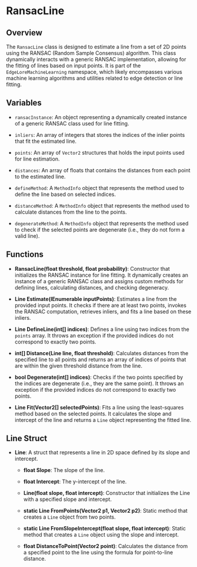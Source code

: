 # RansacLine

## Overview
The `RansacLine` class is designed to estimate a line from a set of 2D points using the RANSAC (Random Sample Consensus) algorithm. This class dynamically interacts with a generic RANSAC implementation, allowing for the fitting of lines based on input points. It is part of the `EdgeLoreMachineLearning` namespace, which likely encompasses various machine learning algorithms and utilities related to edge detection or line fitting.

## Variables
- `ransacInstance`: An object representing a dynamically created instance of a generic RANSAC class used for line fitting.
- `inliers`: An array of integers that stores the indices of the inlier points that fit the estimated line.
- `points`: An array of `Vector2` structures that holds the input points used for line estimation.
- `distances`: An array of floats that contains the distances from each point to the estimated line.

- `defineMethod`: A `MethodInfo` object that represents the method used to define the line based on selected indices.
- `distanceMethod`: A `MethodInfo` object that represents the method used to calculate distances from the line to the points.
- `degenerateMethod`: A `MethodInfo` object that represents the method used to check if the selected points are degenerate (i.e., they do not form a valid line).

## Functions
- **RansacLine(float threshold, float probability)**: Constructor that initializes the RANSAC instance for line fitting. It dynamically creates an instance of a generic RANSAC class and assigns custom methods for defining lines, calculating distances, and checking degeneracy.

- **Line Estimate(IEnumerable<Vector2> inputPoints)**: Estimates a line from the provided input points. It checks if there are at least two points, invokes the RANSAC computation, retrieves inliers, and fits a line based on these inliers.

- **Line DefineLine(int[] indices)**: Defines a line using two indices from the `points` array. It throws an exception if the provided indices do not correspond to exactly two points.

- **int[] Distance(Line line, float threshold)**: Calculates distances from the specified line to all points and returns an array of indices of points that are within the given threshold distance from the line.

- **bool Degenerate(int[] indices)**: Checks if the two points specified by the indices are degenerate (i.e., they are the same point). It throws an exception if the provided indices do not correspond to exactly two points.

- **Line Fit(Vector2[] selectedPoints)**: Fits a line using the least-squares method based on the selected points. It calculates the slope and intercept of the line and returns a `Line` object representing the fitted line.

## Line Struct
- **Line**: A struct that represents a line in 2D space defined by its slope and intercept.

  - **float Slope**: The slope of the line.
  - **float Intercept**: The y-intercept of the line.

  - **Line(float slope, float intercept)**: Constructor that initializes the Line with a specified slope and intercept.

  - **static Line FromPoints(Vector2 p1, Vector2 p2)**: Static method that creates a `Line` object from two points.

  - **static Line FromSlopeIntercept(float slope, float intercept)**: Static method that creates a `Line` object using the slope and intercept.

  - **float DistanceToPoint(Vector2 point)**: Calculates the distance from a specified point to the line using the formula for point-to-line distance.